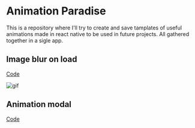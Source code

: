 # Animation Paradise

This is a repository where I'll try to create and save tamplates of useful animations made in react native to be used in future projects. All gathered together in a sigle app.

## Image blur on load

[Code](https://github.com/GabrielDVpereira/Animation-Paradise/tree/master/templates/animations/image-blur)

![gif](https://github.com/GabrielDVpereira/Animation-Paradise/blob/master/gifs/imageBlur.gif?raw=true)

## Animation modal

[Code](https://github.com/GabrielDVpereira/Animation-Paradise/tree/master/templates/animations/Modal1)
